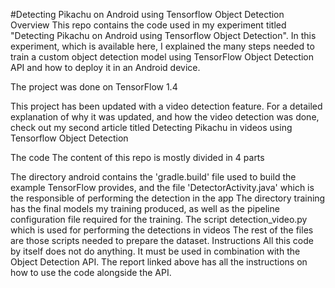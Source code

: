 #Detecting Pikachu on Android using Tensorflow Object Detection
Overview
This repo contains the code used in my experiment titled "Detecting Pikachu on Android using Tensorflow Object Detection". In this experiment, which is available here, I explained the many steps needed to train a custom object detection model using TensorFlow Object Detection API and how to deploy it in an Android device.

The project was done on TensorFlow 1.4

This project has been updated with a video detection feature. For a detailed explanation of why it was updated, and how the video detection was done, check out my second article titled Detecting Pikachu in videos using Tensorflow Object Detection

The code
The content of this repo is mostly divided in 4 parts

The directory android contains the 'gradle.build' file used to build the example TensorFlow provides, and the file 'DetectorActivity.java' which is the responsible of performing the detection in the app
The directory training has the final models my training produced, as well as the pipeline configuration file required for the training.
The script detection_video.py which is used for performing the detections in videos
The rest of the files are those scripts needed to prepare the dataset.
Instructions
All this code by itself does not do anything. It must be used in combination with the Object Detection API. The report linked above has all the instructions on how to use the code alongside the API.
